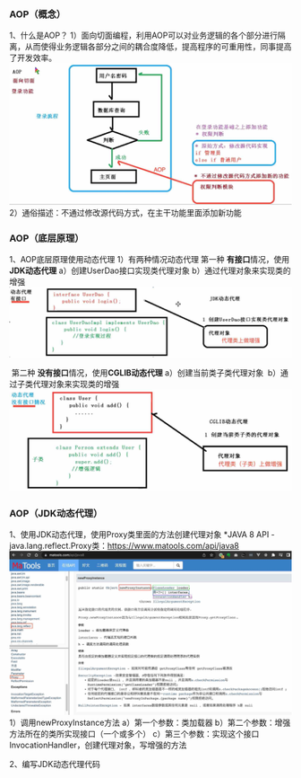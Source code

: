 ### AOP（概念）

1、什么是AOP？
	1）面向切面编程，利用AOP可以对业务逻辑的各个部分进行隔离，从而使得业务逻辑各部分之间的耦合度降低，提高程序的可重用性，同事提高了开发效率。
![1_aop概念.jpg](readme_pic/1_aop概念.jpg)
	2）通俗描述：不通过修改源代码方式，在主干功能里面添加新功能



### AOP（底层原理）

1、AOP底层原理使用动态代理
	1）有两种情况动态代理
		第一种 **有接口**情况，使用**JDK动态代理**
			a）创建UserDao接口实现类代理对象
			b）通过代理对象来实现类的增强
![2_有接口_jdk代理.jpg](readme_pic/2_有接口_jdk代理.jpg)

​		第二种 **没有接口**情况，使用**CGLIB动态代理**
​			a）创建当前类子类代理对象
​			b）通过子类代理对象来实现类的增强
![3_没有接口_CGLIB代理.jpg](readme_pic/3_没有接口_CGLIB代理.jpg)



### AOP（JDK动态代理）

1、使用JDK动态代理，使用Proxy类里面的方法创建代理对象
	*JAVA 8 API - java.lang.reflect.Proxy类：https://www.matools.com/api/java8
![4_jdk代理_newProxyInstance类.jpeg](readme_pic/4_jdk代理_newProxyInstance类.jpeg)
	1）调用newProxyInstance方法
		a）第一个参数：类加载器
		b）第二个参数：增强方法所在的类所实现接口（一个或多个）
		c）第三个参数：实现这个接口InvocationHandler，创建代理对象，写增强的方法

2、编写JDK动态代理代码


